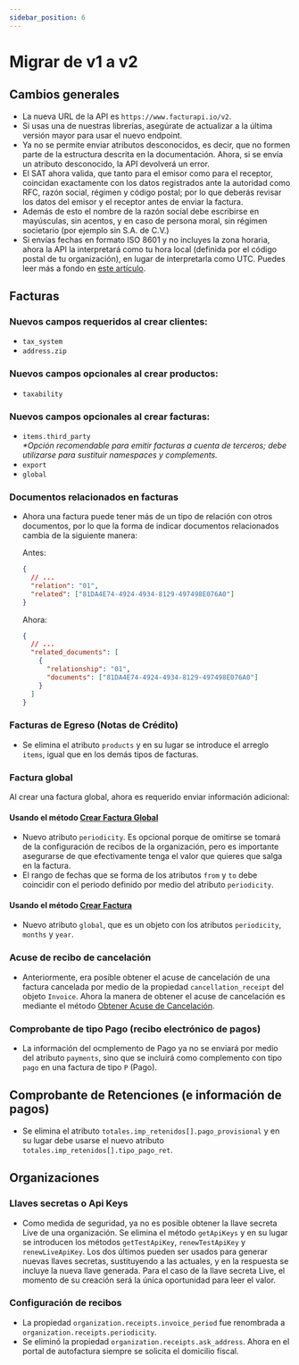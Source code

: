```yaml
---
sidebar_position: 6
---
```


# Migrar de v1 a v2

## Cambios generales

- La nueva URL de la API es `https://www.facturapi.io/v2`.
- Si usas una de nuestras librerías, asegúrate de actualizar a la última versión mayor para usar el nuevo endpoint.
- Ya no se permite enviar atributos desconocidos, es decir, que no formen parte de la estructura descrita en la documentación. Ahora, si se envía un atributo desconocido, la API devolverá un error.
- El SAT ahora valida, que tanto para el emisor como para el receptor, coincidan exactamente con los datos registrados ante la autoridad como RFC, razón social, régimen y código postal; por lo que deberás revisar los datos del emisor y el receptor antes de enviar la factura.
- Además de esto el nombre de la razón social debe escribirse en mayúsculas, sin acentos, y en caso de persona moral, sin régimen societario (por ejemplo sin S.A. de C.V.)
- Si envías fechas en formato ISO 8601 y no incluyes la zona horaria, ahora la API la interpretará como tu hora local (definida por el código postal de tu organización), en lugar de interpretarla como UTC. Puedes leer más a fondo en [este artículo](https://docs.facturapi.io/docs/advanced/dates/).

## Facturas

### Nuevos campos requeridos al crear clientes:

- `tax_system`
- `address.zip`

### Nuevos campos opcionales al crear productos:

- `taxability`

### Nuevos campos opcionales al crear facturas:

- `items.third_party` <br> _*Opción recomendable para emitir facturas a cuenta de terceros; debe utilizarse para sustituir namespaces y complements._</br>
- `export`
- `global`

### Documentos relacionados en facturas

- Ahora una factura puede tener más de un tipo de relación con otros documentos,
  por lo que la forma de indicar documentos relacionados cambia de la siguiente manera:

  Antes:
  
  ```json
  {
    // ...
    "relation": "01",
    "related": ["81DA4E74-4924-4934-8129-497498E076A0"]
  }
  ```
  
  Ahora:
  
  ```json
  {
    // ...
    "related_documents": [
      {
        "relationship": "01",
        "documents": ["81DA4E74-4924-4934-8129-497498E076A0"]
      }
    ]
  }
  ```

### Facturas de Egreso (Notas de Crédito)

- Se elimina el atributo `products` y en su lugar se introduce el arreglo `items`, igual que en los demás tipos de facturas.

### Factura global

Al crear una factura global, ahora es requerido enviar información adicional:

#### Usando el método [Crear Factura Global ](/api/#operation/createGlobalInvoice)

- Nuevo atributo `periodicity`. Es opcional porque de omitirse se tomará de la
  configuración de recibos de la organización, pero es importante asegurarse de
  que efectivamente tenga el valor que quieres que salga en la factura.
- El rango de fechas que se forma de los atributos `from` y `to` debe coincidir
  con el periodo definido por medio del atributo `periodicity`.

#### Usando el método [Crear Factura](/api/#operation/crateInvoice)

- Nuevo atributo `global`, que es un objeto con los atributos `periodicity`, `months` y `year`.

### Acuse de recibo de cancelación

- Anteriormente, era posible obtener el acuse de cancelación de una factura cancelada por medio de la
  propiedad `cancellation_receipt` del objeto `Invoice`. Ahora la manera de obtener el acuse de cancelación es
  mediante el método [Obtener Acuse de Cancelación](/api/#operation/getCancellationReceipt).

### Comprobante de tipo Pago (recibo electrónico de pagos)

- La información del ocmplemento de Pago ya no se enviará por medio del atributo `payments`, sino que se incluirá como complemento con tipo `pago` en una factura de tipo `P` (Pago).

## Comprobante de Retenciones (e información de pagos)

- Se elimina el atributo `totales.imp_retenidos[].pago_provisional` y en su lugar debe usarse el nuevo atributo `totales.imp_retenidos[].tipo_pago_ret`.

## Organizaciones

### Llaves secretas o Api Keys

- Como medida de seguridad, ya no es posible obtener la llave secreta Live de una organización. Se elimina el método `getApiKeys` y en su lugar se introducen los métodos `getTestApiKey`, `renewTestApiKey` y `renewLiveApiKey`. Los dos últimos pueden ser usados para generar nuevas llaves secretas, sustituyendo a las actuales, y en la respuesta se incluye la nueva llave generada. Para el caso de la llave secreta Live, el momento de su creación será la única oportunidad para leer el valor.

### Configuración de recibos

- La propiedad `organization.receipts.invoice_period` fue renombrada
a `organization.receipts.periodicity`.
- Se eliminó la propiedad `organization.receipts.ask_address`. Ahora en el portal de autofactura siempre
  se solicita el domicilio fiscal.
